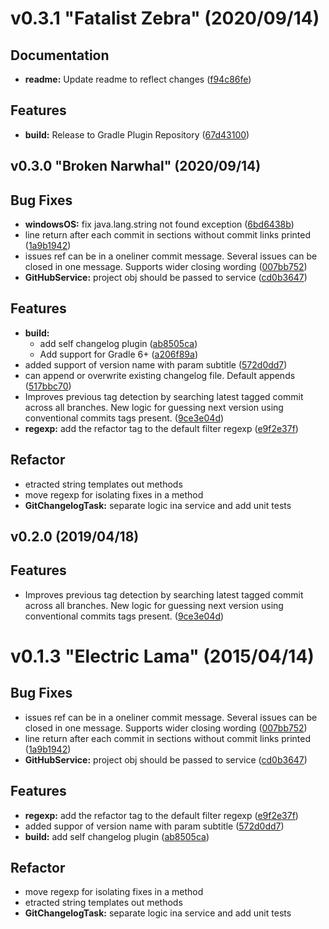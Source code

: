 <a name="v0.3.1"></a>
# v0.3.1 "Fatalist Zebra" (2020/09/14)


## Documentation

* **readme:** Update readme to reflect changes ([f94c86fe](https://github.com/ggranum/gradle-changelog-plugin/commits/f94c86fe))

## Features

* **build:** Release to Gradle Plugin Repository ([67d43100](https://github.com/ggranum/gradle-changelog-plugin/commits/67d43100))


## v0.3.0 "Broken Narwhal" (2020/09/14)


## Bug Fixes

* **windowsOS:** fix java.lang.string not found exception ([6bd6438b](https://github.com/ggranum/gradle-changelog-plugin/commits/6bd6438b))
* line return after each commit in sections without commit links printed ([1a9b1942](https://github.com/ggranum/gradle-changelog-plugin/commits/1a9b1942))
* issues ref can be in a oneliner commit message. Several issues can be closed in one message. Supports wider closing wording ([007bb752](https://github.com/ggranum/gradle-changelog-plugin/commits/007bb752))
* **GitHubService:** project obj should be passed to service ([cd0b3647](https://github.com/ggranum/gradle-changelog-plugin/commits/cd0b3647))

## Features

* **build:**
  * add self changelog plugin ([ab8505ca](https://github.com/ggranum/gradle-changelog-plugin/commits/ab8505ca))
  * Add support for Gradle 6+ ([a206f89a](https://github.com/ggranum/gradle-changelog-plugin/commits/a206f89a))
* added support of version name with param subtitle ([572d0dd7](https://github.com/ggranum/gradle-changelog-plugin/commits/572d0dd7))
* can append or overwrite existing changelog file. Default appends ([517bbc70](https://github.com/ggranum/gradle-changelog-plugin/commits/517bbc70))
* Improves previous tag detection by searching latest tagged commit across all branches. New logic for guessing next version using conventional commits tags present. ([9ce3e04d](https://github.com/ggranum/gradle-changelog-plugin/commits/9ce3e04d))
* **regexp:** add the refactor tag to the default filter regexp ([e9f2e37f](https://github.com/ggranum/gradle-changelog-plugin/commits/e9f2e37f))

## Refactor

* etracted string templates out methods
* move regexp for isolating fixes in a method
* **GitChangelogTask:** separate logic ina service and add unit tests
<a name="v0.2.0"></a>
## v0.2.0 (2019/04/18)


## Features

* Improves previous tag detection by searching latest tagged commit across all branches. New logic for guessing next version using conventional commits tags present. ([9ce3e04d](https://github.com/marcpoppleton/gradle-changelog-plugin/commits/9ce3e04d))
<a name="v0.1.3"></a>
# v0.1.3 "Electric Lama" (2015/04/14)


## Bug Fixes

* issues ref can be in a oneliner commit message. Several issues can be closed in one message. Supports wider closing wording ([007bb752](https://github.com/marcpoppleton/gradle-changelog-plugin/commits/007bb752))
* line return after each commit in sections without commit links printed ([1a9b1942](https://github.com/marcpoppleton/gradle-changelog-plugin/commits/1a9b1942))
* **GitHubService:** project obj should be passed to service ([cd0b3647](https://github.com/marcpoppleton/gradle-changelog-plugin/commits/cd0b3647))

## Features

* **regexp:** add the refactor tag to the default filter regexp ([e9f2e37f](https://github.com/marcpoppleton/gradle-changelog-plugin/commits/e9f2e37f))
* added suppor of version name with param subtitle ([572d0dd7](https://github.com/marcpoppleton/gradle-changelog-plugin/commits/572d0dd7))
* **build:** add self changelog plugin ([ab8505ca](https://github.com/marcpoppleton/gradle-changelog-plugin/commits/ab8505ca))

## Refactor

* move regexp for isolating fixes in a method
* etracted string templates out methods
* **GitChangelogTask:** separate logic ina service and add unit tests
